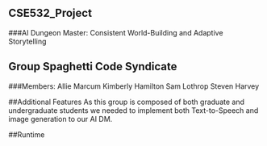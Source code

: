 ## CSE532_Project
###AI Dungeon Master: Consistent World-Building and Adaptive Storytelling

## Group Spaghetti Code Syndicate
###Members:
Allie Marcum
Kimberly Hamilton
Sam Lothrop
Steven Harvey

##Additional Features
As this group is composed of both graduate and undergraduate students we needed to implement both Text-to-Speech and image generation to our AI DM.

##Runtime
